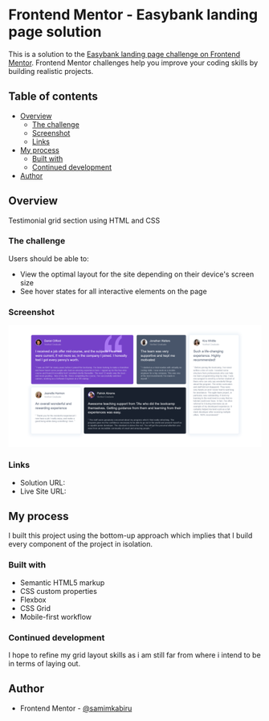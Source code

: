 # Frontend Mentor - Easybank landing page solution

This is a solution to the [Easybank landing page challenge on Frontend Mentor](https://www.frontendmentor.io/challenges/easybank-landing-page-WaUhkoDN). Frontend Mentor challenges help you improve your coding skills by building realistic projects.

## Table of contents

- [Overview](#overview)
  - [The challenge](#the-challenge)
  - [Screenshot](#screenshot)
  - [Links](#links)
- [My process](#my-process)
  - [Built with](#built-with)
  - [Continued development](#continued-development)
- [Author](#author)

## Overview

Testimonial grid section using HTML and CSS

### The challenge

Users should be able to:

- View the optimal layout for the site depending on their device's screen size
- See hover states for all interactive elements on the page

### Screenshot

![](images/Screenshot.png)

### Links

- Solution URL: [](https://github.com/samimkabiru/Testimonial-grid-section.git)
- Live Site URL: [](https://bankeasily.vercel.app)

## My process

I built this project using the bottom-up approach which implies that I build every component of the project in isolation.

### Built with

- Semantic HTML5 markup
- CSS custom properties
- Flexbox
- CSS Grid
- Mobile-first workflow

### Continued development

I hope to refine my grid layout skills as i am still far from where i intend to be in terms of laying out.

## Author

- Frontend Mentor - [@samimkabiru](https://www.frontendmentor.io/profile/samimkabiru)
